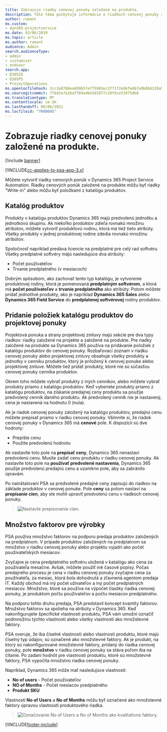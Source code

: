 ```yaml
---
title: Zobrazuje riadky cenovej ponuky založené na produkte.
description: Táto téma poskytuje informácie o riadkoch cenovej ponuky založenej na produkte.
author: rumant
ms.custom:
- dyn365-projectservice
ms.date: 03/06/2019
ms.topic: article
ms.author: rumant
audience: Admin
search.audienceType:
- admin
- customizer
- enduser
search.app:
- D365CE
- D365PS
- ProjectOperations
ms.openlocfilehash: 3cc2e8788ea699b57ef75903ec3771f2e66fe867a9b8b6328a55b484eb13ede4
ms.sourcegitcommit: 7f8d1e7a16af769adb43d1877c28fdce53975db8
ms.translationtype: MT
ms.contentlocale: sk-SK
ms.lasthandoff: 08/06/2021
ms.locfileid: "7008605"
---
```

# <a name="product-based-quote-lines"></a>Zobrazuje riadky cenovej ponuky založené na produkte.

[!include [banner](../includes/psa-now-project-operations.md)]

[!INCLUDE[cc-applies-to-psa-app-3.x](../includes/cc-applies-to-psa-app-3x.md)]


Môžete vytvoriť riadky cenových ponúk v Dynamics 365 Project Service Automation. Riadky cenových ponúk založené na produkte môžu byť riadky "Write-in" alebo môžu byť položkami z katalógu produktov.

## <a name="product-catalog"></a>Katalóg produktov

Produkty v katalógu produktov Dynamics 365 majú predvolenú jednotku a jednotkovú skupinu. Ak niekoľko produktov zdieľa rovnakú množinu atribútov, môžete vytvoriť produktovú rodinu, ktorá má tiež tieto atribúty. Všetky produkty v jednej produktovej rodine zdedia rovnakú množinu atribútov.

Spoločnosť napríklad predáva licencie na predplatné pre celý rad softvéru. Všetky predplatné softvéry májú nasledujúce dva atribúty:

- Počet používateľov 
- Trvanie predplatného (v mesiacoch)

Dobrým spôsobom, ako zachovať tento typ katalógu, je vytvorenie produktovej rodiny, ktorá je pomenovaná **predplatným softvérom**, a ktorá má **počet používateľov** a **trvanie predplatného** ako atribúty. Potom môžete pridať jednotlivé produkty, ako je napríklad **Dynamics 365 Sales** alebo **Dynamics 365 Field Service** do **predplatenej softvérovej** rodiny produktov.

## <a name="adding-product-catalog-items-to-a-project-quote"></a>Pridanie položiek katalógu produktov do projektovej ponuky

Projektová ponuka a strany projektovej zmluvy majú sekcie pre dva typy riadkov: riadky založené na projekte a založené na produkte. Pre riadky založené na produkte sa Dynamics 365 používa na pridávanie položiek z katalógu produktov do cenovej ponuky. Rozbaľovací zoznam v riadku cenovej ponuky alebo projektovej zmluvy obsahuje všetky produkty a jednotky v cenníku produktov, ktorý je priložený k cenovej ponuke alebo projektovej zmluve. Môžete tiež pridať produkty, ktoré nie sú súčasťou cenovej ponuky cenníka produktov.

Okrem toho môžete vybrať produkty z iných cenníkov, alebo môžete vybrať produkty priamo z katalógu produktov. Keď vyberiete produkty priamo z katalógu produktov, na získanie predajnej ceny produktu sa použije predvolený cenník daného produktu. Ak predvolený cenník nie je nastavený, cena je nastavená na hodnotu 0 (nula).

Ak je riadok cenovej ponuky založený na katalógu produktov, predajnú cenu môžete prepísať priamo v riadku cenovej ponuky. Všimnite si, že riadok cenovej ponuky v Dynamics 365 má **cenové** pole. K dispozícii sú dve hodnoty:

- Prepíšte cenu  
- Použite predvolenú hodnotu

Ak nastavíte toto pole na **prepísať ceny**, Dynamics 365 nenastaví predvolenú cenu. Musíte zadať cenu produktu v riadku cenovej ponuky. Ak nastavíte toto pole na **používať predvolené nastavenia**, Dynamics 365 použije predvolenú predajnú cenu a uzamkne pole, aby sa zabránilo úpravám.

Po nainštalovaní PSA sa predvolené predajné ceny zapisujú do riadkov na základe produktov v cenovej ponuke. Pole **ceny** sa potom nastaví na **prepísanie cien**, aby ste mohli upraviť predvolenú cenu v riadkoch cenovej ponuky.

> ![Nastavte prepisovanie cien.](media/basic-guide-10.png)
 
## <a name="quantity-factors-for-products"></a>Množstvo faktorov pre výrobky

PSA používa množstvo faktorov na podporu predaja produktov založených na predplatnom. V prípade produktov založených na predplatnom sa množstvo v riadku cenovej ponuky alebo projektu vyjadrí ako počet používateľských mesiacov.

Zvyčajne je cena predplatného softvéru uložená v katalógu ako cena za používateľa mesačne. Avšak, môžete použiť iné časové popisy. Počas predajného procesu je cena v riadku cenovej ponuky zvyčajne cena za používateľa, za mesiac, ktorá bola dohodnutá a zľavnená agentom predaja IT. Každý obchod má iný počet užívateľov a iný počet predplatných mesiacov. Množstvo, ktoré sa používa na výpočet čiastky riadka cenovej ponuky, je produktom počtu používateľov a počtu mesiacov predplatného.

Na podporu tohto druhu predaja, PSA predstavil koncept kvantity faktorov. Množstvo faktorov sa spolieha na atribúty v Dynamics 365. Keď nakonfigurujete špecifické vlastnosti produktu, PSA vám umožní označiť podmnožinu týchto vlastností alebo všetky vlastnosti ako množstevné faktory.

PSA overuje, že iba číselné vlastnosti alebo vlastnosti produktu, ktoré majú číselný typ údajov, sú označené ako množstevné faktory. Ak je produkt, na ktorý sú nakonfigurované množstevné faktory, pridaný do riadka cenovej ponuky, pole **množstvo** v riadku cenovej ponuky sa stáva poľom iba na čítanie. Po zadaní hodnôt pre vlastnosti produktu, ktoré sú množstevné faktory, PSA vypočíta množstvo riadka cenovej ponuky.

Napríklad, Dynamics 365 môže mať nasledujúce vlastnosti: 

- **No of users** - Počet používateľov 
- **NO of Months** - Počet mesiacov predplatného
- **Produkt SKU** 

Vlastnosti **No of Users** a **No of Months** môžu byť označené ako množstevné faktory úpravou vlastnosti produktového riadka. 

> ![Označovanie No of Users a No of Months ako kvalitatívne faktory.](media/basic-guide-11.png)
 


[!INCLUDE[footer-include](../includes/footer-banner.md)]
